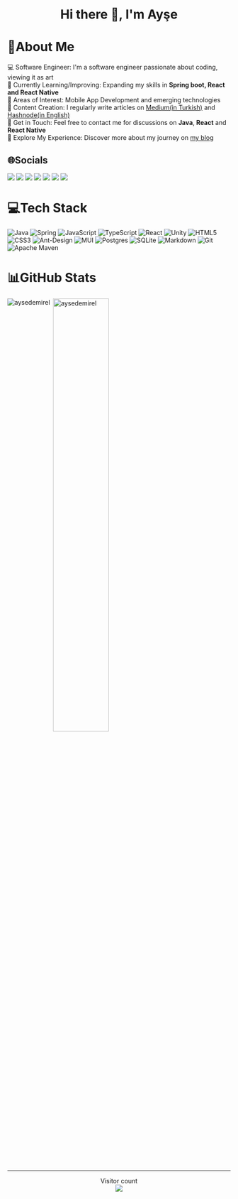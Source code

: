 <h1 align="center">Hi there 👋, I'm Ayşe</h1>

# 💫About Me
💻 Software Engineer: I'm a software engineer passionate about coding, viewing it as art<br>
🌱 Currently Learning/Improving: Expanding my skills in **Spring boot, React and React Native** <br>
🤖 Areas of Interest: Mobile App Development and emerging technologies <br>
📝 Content Creation: I regularly write articles on [Medium(in Turkish)](https://aysedemirel.medium.com/) and [Hashnode(in English)](https://aysedemirel.hashnode.dev/)<br>
💬 Get in Touch: Feel free to contact me for discussions on **Java**, **React** and **React Native**<br>
📄 Explore My Experience: Discover more about my journey on [my blog](https://aysedemirel.github.io/) <br>

## 🌐Socials
[![](https://img.shields.io/badge/LinkedIn-0077B5?style=plastic&logo=linkedin&logoColor=white)](https://www.linkedin.com/in/ayse-demirel/)
[![](https://img.shields.io/badge/Twitter-1DA1F2?style=plastic&logo=twitter&logoColor=white)](https://twitter.com/aysdemireldeniz)
[![](https://img.shields.io/badge/Medium-12100E?style=plastic&logo=medium&logoColor=white)](https://aysedemirel.medium.com/)
[![](https://img.shields.io/badge/Portfolio-darkred?style=plastic)](https://aysedemirel.github.io/)
[![](https://img.shields.io/badge/Hashnode-blue?style=plastic&logo=hashnode)](https://aysedemirel.hashnode.dev/)
[![](https://img.shields.io/badge/-LeetCode-FFA116?style=plastic&logo=LeetCode&logoColor=black)](https://leetcode.com/aysedemirel/)
[![](https://img.shields.io/badge/-Hackerrank-2EC866?style=plastic&logo=HackerRank&logoColor=white)](https://www.hackerrank.com/aysedemirel)

# 💻Tech Stack
![Java](https://img.shields.io/badge/Java-ED8B00?style=plastic&logo=java&logoColor=white) 
![Spring](https://img.shields.io/badge/Spring-6DB33F?style=plastic&logo=spring&logoColor=white) 
![JavaScript](https://img.shields.io/badge/JavaScript-F7DF1E?style=plastic&logo=javascript&logoColor=black) 
![TypeScript](https://img.shields.io/badge/TypeScript-007ACC?style=plastic&logo=typescript&logoColor=white) 
![React](https://img.shields.io/badge/React-20232A?style=plastic&logo=react&logoColor=61DAFB) 
![Unity](https://img.shields.io/badge/Unity-100000?style=plastic&logo=unity&logoColor=white)
![HTML5](https://img.shields.io/badge/HTML5-E34F26?style=plastic&logo=html5&logoColor=white) 
![CSS3](https://img.shields.io/badge/CSS3-1572B6?style=plastic&logo=css3&logoColor=white) 
![Ant-Design](https://img.shields.io/badge/-AntDesign-%230170FE?style=plastic&logo=ant-design&logoColor=white) 
![MUI](https://img.shields.io/badge/Material--UI-0081CB?style=plastic&logo=material-ui&logoColor=white) 
![Postgres](https://img.shields.io/badge/PostgreSQL-316192?style=plastic&logo=postgresql&logoColor=white) 
![SQLite](https://img.shields.io/badge/SQLite-07405E?style=plastic&logo=sqlite&logoColor=white) 
![Markdown](https://img.shields.io/badge/Markdown-000000?style=plastic&logo=markdown&logoColor=white) 
![Git](https://img.shields.io/badge/GIT-E44C30?style=plastic&logo=git&logoColor=white)
![Apache Maven](https://img.shields.io/badge/Apache%20Maven-C71A36?style=plastic&logo=Apache%20Maven&logoColor=white)


# 📊GitHub Stats 

<p><img align="left" src="https://github-readme-stats.vercel.app/api/top-langs?username=aysedemirel&show_icons=true&theme=radical&hide_border=false&locale=en&include_all_commits=true&count_private=true&layout=compact" alt="aysedemirel" /></p>
<p>&nbsp;<img align="center" src="https://github-readme-stats.vercel.app/api?username=aysedemirel&show_icons=true&hide_border=false&include_all_commits=true&theme=dark&locale=en" alt="aysedemirel" width="50%" /></p>


<hr>

<p align="center"> 
  Visitor count<br>
  <img src="https://profile-counter.glitch.me/aysedemirel/count.svg" />
</p>











